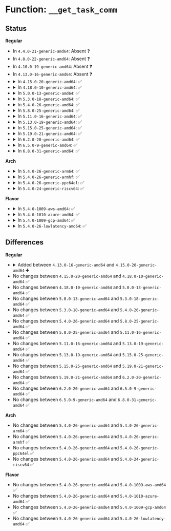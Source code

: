 # Function: <code>__get_task_comm</code>

## Status
<b>Regular</b>
<ul>
<li>
In <code>4.4.0-21-generic-amd64</code>: Absent ❓
</li>
<li>
In <code>4.8.0-22-generic-amd64</code>: Absent ❓
</li>
<li>
In <code>4.10.0-19-generic-amd64</code>: Absent ❓
</li>
<li>
In <code>4.13.0-16-generic-amd64</code>: Absent ❓
</li>
<li>
<details>
<summary>In <code>4.15.0-20-generic-amd64</code>: ✅</summary>

```c
char * __get_task_comm(char * buf, size_t buf_size, struct task_struct * tsk)
```

```json
{
  "name": "__get_task_comm",
  "collision_type": "Unique Global",
  "inline_type": "No",
  "funcs": [
    {
      "addr": 18446744071581442560,
      "name": "__get_task_comm",
      "external": true,
      "loc": "fs/exec.c:1231",
      "file": "fs/exec.c",
      "inline": "seen, unknown",
      "caller_inline": [],
      "caller_func": [
        "kernel/capability.c:cap_validate_magic",
        "kernel/capability.c:cap_validate_magic",
        "kernel/sys.c:SyS_prctl",
        "kernel/futex.c:futex_wake_op",
        "kernel/auditsc.c:audit_log_task",
        "fs/proc/array.c:do_task_stat",
        "fs/proc/array.c:proc_pid_status",
        "security/yama/yama_lsm.c:report_access",
        "security/integrity/integrity_audit.c:integrity_audit_msg",
        "drivers/tty/tty_io.c:tty_ioctl",
        "drivers/tty/tty_audit.c:tty_audit_log",
        "drivers/connector/cn_proc.c:proc_comm_connector",
        "drivers/dma-buf/sw_sync.c:sw_sync_debugfs_open"
      ]
    }
  ],
  "symbols": [
    {
      "addr": 18446744071581442560,
      "name": "__get_task_comm",
      "section": ".text",
      "bind": "STB_GLOBAL",
      "size": 81
    }
  ]
}
```
</details>
</li>
<li>
<details>
<summary>In <code>4.18.0-10-generic-amd64</code>: ✅</summary>

```c
char * __get_task_comm(char * buf, size_t buf_size, struct task_struct * tsk)
```

```json
{
  "name": "__get_task_comm",
  "collision_type": "Unique Global",
  "inline_type": "No",
  "funcs": [
    {
      "addr": 18446744071581604144,
      "name": "__get_task_comm",
      "external": true,
      "loc": "fs/exec.c:1235",
      "file": "fs/exec.c",
      "inline": "seen, unknown",
      "caller_inline": [],
      "caller_func": [
        "kernel/capability.c:cap_validate_magic",
        "kernel/capability.c:cap_validate_magic",
        "kernel/sys.c:__ia32_sys_prctl",
        "kernel/sys.c:__x64_sys_prctl",
        "kernel/futex.c:do_futex",
        "kernel/auditsc.c:audit_log_task",
        "fs/proc/array.c:proc_task_name",
        "security/yama/yama_lsm.c:report_access",
        "security/integrity/integrity_audit.c:integrity_audit_msg",
        "drivers/tty/tty_io.c:tty_ioctl",
        "drivers/tty/tty_audit.c:tty_audit_log",
        "drivers/connector/cn_proc.c:proc_comm_connector",
        "drivers/dma-buf/sw_sync.c:sw_sync_debugfs_open"
      ]
    }
  ],
  "symbols": [
    {
      "addr": 18446744071581604144,
      "name": "__get_task_comm",
      "section": ".text",
      "bind": "STB_GLOBAL",
      "size": 81
    }
  ]
}
```
</details>
</li>
<li>
<details>
<summary>In <code>5.0.0-13-generic-amd64</code>: ✅</summary>

```c
char * __get_task_comm(char * buf, size_t buf_size, struct task_struct * tsk)
```

```json
{
  "name": "__get_task_comm",
  "collision_type": "Unique Global",
  "inline_type": "No",
  "funcs": [
    {
      "addr": 18446744071581691552,
      "name": "__get_task_comm",
      "external": true,
      "loc": "fs/exec.c:1239",
      "file": "fs/exec.c",
      "inline": "seen, unknown",
      "caller_inline": [],
      "caller_func": [
        "kernel/capability.c:cap_validate_magic",
        "kernel/capability.c:cap_validate_magic",
        "kernel/sys.c:__ia32_sys_prctl",
        "kernel/sys.c:__x64_sys_prctl",
        "kernel/futex.c:futex_wake_op",
        "kernel/auditsc.c:audit_log_task",
        "fs/proc/array.c:proc_task_name",
        "security/yama/yama_lsm.c:report_access",
        "security/integrity/integrity_audit.c:integrity_audit_msg",
        "drivers/tty/tty_io.c:compat_tty_tiocsserial",
        "drivers/tty/tty_io.c:tty_ioctl",
        "drivers/tty/tty_audit.c:tty_audit_log",
        "drivers/connector/cn_proc.c:proc_comm_connector",
        "drivers/dma-buf/sw_sync.c:sw_sync_debugfs_open"
      ]
    }
  ],
  "symbols": [
    {
      "addr": 18446744071581691552,
      "name": "__get_task_comm",
      "section": ".text",
      "bind": "STB_GLOBAL",
      "size": 81
    }
  ]
}
```
</details>
</li>
<li>
<details>
<summary>In <code>5.3.0-18-generic-amd64</code>: ✅</summary>

```c
char * __get_task_comm(char * buf, size_t buf_size, struct task_struct * tsk)
```

```json
{
  "name": "__get_task_comm",
  "collision_type": "Unique Global",
  "inline_type": "No",
  "funcs": [
    {
      "addr": 18446744071581809664,
      "name": "__get_task_comm",
      "external": true,
      "loc": "fs/exec.c:1240",
      "file": "fs/exec.c",
      "inline": "seen, unknown",
      "caller_inline": [],
      "caller_func": [
        "kernel/capability.c:cap_validate_magic",
        "kernel/capability.c:cap_validate_magic",
        "kernel/sys.c:__ia32_sys_prctl",
        "kernel/sys.c:__x64_sys_prctl",
        "kernel/futex.c:futex_wake_op",
        "kernel/auditsc.c:audit_log_task",
        "fs/proc/array.c:proc_task_name",
        "security/yama/yama_lsm.c:report_access",
        "security/integrity/integrity_audit.c:integrity_audit_msg",
        "drivers/tty/tty_io.c:compat_tty_tiocsserial",
        "drivers/tty/tty_io.c:tty_ioctl",
        "drivers/tty/tty_audit.c:tty_audit_log",
        "drivers/connector/cn_proc.c:proc_comm_connector",
        "drivers/dma-buf/sw_sync.c:sw_sync_debugfs_open"
      ]
    }
  ],
  "symbols": [
    {
      "addr": 18446744071581809664,
      "name": "__get_task_comm",
      "section": ".text",
      "bind": "STB_GLOBAL",
      "size": 80
    }
  ]
}
```
</details>
</li>
<li>
<details>
<summary>In <code>5.4.0-26-generic-amd64</code>: ✅</summary>

```c
char * __get_task_comm(char * buf, size_t buf_size, struct task_struct * tsk)
```

```json
{
  "name": "__get_task_comm",
  "collision_type": "Unique Global",
  "inline_type": "No",
  "funcs": [
    {
      "addr": 18446744071581882256,
      "name": "__get_task_comm",
      "external": true,
      "loc": "fs/exec.c:1241",
      "file": "fs/exec.c",
      "inline": "seen, unknown",
      "caller_inline": [],
      "caller_func": [
        "kernel/capability.c:cap_validate_magic",
        "kernel/capability.c:cap_validate_magic",
        "kernel/sys.c:__ia32_sys_prctl",
        "kernel/sys.c:__x64_sys_prctl",
        "kernel/futex.c:futex_wake_op",
        "kernel/auditsc.c:audit_log_task",
        "fs/proc/array.c:proc_task_name",
        "security/yama/yama_lsm.c:report_access",
        "security/integrity/integrity_audit.c:integrity_audit_msg",
        "drivers/tty/tty_io.c:compat_tty_tiocsserial",
        "drivers/tty/tty_io.c:tty_ioctl",
        "drivers/tty/tty_audit.c:tty_audit_log",
        "drivers/connector/cn_proc.c:proc_comm_connector",
        "drivers/dma-buf/sw_sync.c:sw_sync_debugfs_open"
      ]
    }
  ],
  "symbols": [
    {
      "addr": 18446744071581882256,
      "name": "__get_task_comm",
      "section": ".text",
      "bind": "STB_GLOBAL",
      "size": 80
    }
  ]
}
```
</details>
</li>
<li>
<details>
<summary>In <code>5.8.0-25-generic-amd64</code>: ✅</summary>

```c
char * __get_task_comm(char * buf, size_t buf_size, struct task_struct * tsk)
```

```json
{
  "name": "__get_task_comm",
  "collision_type": "Unique Global",
  "inline_type": "No",
  "funcs": [
    {
      "addr": 18446744071582110032,
      "name": "__get_task_comm",
      "external": true,
      "loc": "fs/exec.c:1306",
      "file": "fs/exec.c",
      "inline": "seen, unknown",
      "caller_inline": [],
      "caller_func": [
        "kernel/capability.c:cap_validate_magic",
        "kernel/capability.c:cap_validate_magic",
        "kernel/sys.c:__do_sys_prctl",
        "kernel/futex.c:futex_atomic_op_inuser",
        "kernel/audit.c:audit_log_multicast",
        "kernel/auditsc.c:audit_log_task",
        "kernel/auditsc.c:__audit_log_nfcfg",
        "fs/proc/array.c:proc_task_name",
        "security/yama/yama_lsm.c:report_access",
        "security/integrity/integrity_audit.c:integrity_audit_msg",
        "drivers/tty/tty_io.c:compat_tty_tiocsserial",
        "drivers/tty/tty_io.c:tty_tiocsserial",
        "drivers/tty/tty_audit.c:tty_audit_log",
        "drivers/connector/cn_proc.c:proc_comm_connector",
        "drivers/dma-buf/sw_sync.c:sw_sync_debugfs_open"
      ]
    }
  ],
  "symbols": [
    {
      "addr": 18446744071582110032,
      "name": "__get_task_comm",
      "section": ".text",
      "bind": "STB_GLOBAL",
      "size": 80
    }
  ]
}
```
</details>
</li>
<li>
<details>
<summary>In <code>5.11.0-16-generic-amd64</code>: ✅</summary>

```c
char * __get_task_comm(char * buf, size_t buf_size, struct task_struct * tsk)
```

```json
{
  "name": "__get_task_comm",
  "collision_type": "Unique Global",
  "inline_type": "No",
  "funcs": [
    {
      "addr": 18446744071582156448,
      "name": "__get_task_comm",
      "external": true,
      "loc": "fs/exec.c:1218",
      "file": "fs/exec.c",
      "inline": "seen, unknown",
      "caller_inline": [],
      "caller_func": [
        "kernel/capability.c:cap_validate_magic",
        "kernel/capability.c:cap_validate_magic",
        "kernel/sys.c:__do_sys_prctl",
        "kernel/futex.c:futex_atomic_op_inuser",
        "kernel/audit.c:audit_log_multicast",
        "kernel/auditsc.c:audit_log_task",
        "kernel/auditsc.c:__audit_log_nfcfg",
        "fs/proc/array.c:proc_task_name",
        "security/yama/yama_lsm.c:report_access",
        "security/integrity/integrity_audit.c:integrity_audit_message",
        "drivers/tty/tty_io.c:compat_tty_tiocsserial",
        "drivers/tty/tty_io.c:tty_tiocsserial",
        "drivers/tty/tty_audit.c:tty_audit_log",
        "drivers/connector/cn_proc.c:proc_comm_connector",
        "drivers/dma-buf/sw_sync.c:sw_sync_debugfs_open"
      ]
    }
  ],
  "symbols": [
    {
      "addr": 18446744071582156448,
      "name": "__get_task_comm",
      "section": ".text",
      "bind": "STB_GLOBAL",
      "size": 80
    }
  ]
}
```
</details>
</li>
<li>
<details>
<summary>In <code>5.13.0-19-generic-amd64</code>: ✅</summary>

```c
char * __get_task_comm(char * buf, size_t buf_size, struct task_struct * tsk)
```

```json
{
  "name": "__get_task_comm",
  "collision_type": "Unique Global",
  "inline_type": "No",
  "funcs": [
    {
      "addr": 18446744071582180816,
      "name": "__get_task_comm",
      "external": true,
      "loc": "fs/exec.c:1210",
      "file": "fs/exec.c",
      "inline": "seen, unknown",
      "caller_inline": [],
      "caller_func": [
        "kernel/capability.c:cap_validate_magic",
        "kernel/capability.c:cap_validate_magic",
        "kernel/sys.c:__do_sys_prctl",
        "kernel/futex.c:futex_atomic_op_inuser",
        "kernel/audit.c:audit_log_multicast",
        "kernel/auditsc.c:audit_log_task",
        "kernel/auditsc.c:__audit_log_nfcfg",
        "fs/proc/array.c:proc_task_name",
        "security/yama/yama_lsm.c:report_access",
        "security/integrity/integrity_audit.c:integrity_audit_message",
        "drivers/tty/tty_io.c:tty_set_serial",
        "drivers/tty/tty_audit.c:tty_audit_log",
        "drivers/connector/cn_proc.c:proc_comm_connector",
        "drivers/dma-buf/sw_sync.c:sw_sync_debugfs_open"
      ]
    }
  ],
  "symbols": [
    {
      "addr": 18446744071582180816,
      "name": "__get_task_comm",
      "section": ".text",
      "bind": "STB_GLOBAL",
      "size": 80
    }
  ]
}
```
</details>
</li>
<li>
<details>
<summary>In <code>5.15.0-25-generic-amd64</code>: ✅</summary>

```c
char * __get_task_comm(char * buf, size_t buf_size, struct task_struct * tsk)
```

```json
{
  "name": "__get_task_comm",
  "collision_type": "Unique Global",
  "inline_type": "No",
  "funcs": [
    {
      "addr": 18446744071582498272,
      "name": "__get_task_comm",
      "external": true,
      "loc": "fs/exec.c:1210",
      "file": "fs/exec.c",
      "inline": "seen, unknown",
      "caller_inline": [],
      "caller_func": [
        "kernel/capability.c:cap_validate_magic",
        "kernel/capability.c:cap_validate_magic",
        "kernel/sys.c:__do_sys_prctl",
        "kernel/futex.c:futex_atomic_op_inuser",
        "kernel/audit.c:audit_log_multicast",
        "kernel/auditsc.c:audit_log_task",
        "kernel/auditsc.c:__audit_log_nfcfg",
        "fs/proc/array.c:proc_task_name",
        "security/yama/yama_lsm.c:report_access",
        "security/integrity/integrity_audit.c:integrity_audit_message",
        "drivers/tty/tty_io.c:tty_set_serial",
        "drivers/tty/tty_audit.c:tty_audit_log",
        "drivers/connector/cn_proc.c:proc_comm_connector",
        "drivers/dma-buf/sw_sync.c:sw_sync_debugfs_open"
      ]
    }
  ],
  "symbols": [
    {
      "addr": 18446744071582498272,
      "name": "__get_task_comm",
      "section": ".text",
      "bind": "STB_GLOBAL",
      "size": 80
    }
  ]
}
```
</details>
</li>
<li>
<details>
<summary>In <code>5.19.0-21-generic-amd64</code>: ✅</summary>

```c
char * __get_task_comm(char * buf, size_t buf_size, struct task_struct * tsk)
```

```json
{
  "name": "__get_task_comm",
  "collision_type": "Unique Global",
  "inline_type": "No",
  "funcs": [
    {
      "addr": 18446744071583014096,
      "name": "__get_task_comm",
      "external": true,
      "loc": "fs/exec.c:1217",
      "file": "fs/exec.c",
      "inline": "seen, unknown",
      "caller_inline": [],
      "caller_func": [
        "kernel/capability.c:cap_validate_magic",
        "kernel/capability.c:cap_validate_magic",
        "kernel/sys.c:__do_sys_prctl",
        "kernel/kthread.c:get_kthread_comm",
        "kernel/futex/waitwake.c:futex_atomic_op_inuser",
        "kernel/audit.c:audit_log_task_info",
        "kernel/audit.c:audit_log_multicast",
        "kernel/auditsc.c:audit_log_task",
        "kernel/auditsc.c:__audit_log_nfcfg",
        "fs/proc/array.c:proc_task_name",
        "security/yama/yama_lsm.c:report_access",
        "security/integrity/integrity_audit.c:integrity_audit_message",
        "drivers/tty/tty_io.c:tty_set_serial",
        "drivers/tty/tty_audit.c:tty_audit_log",
        "drivers/connector/cn_proc.c:proc_comm_connector",
        "drivers/dma-buf/sw_sync.c:sw_sync_debugfs_open"
      ]
    }
  ],
  "symbols": [
    {
      "addr": 18446744071583014096,
      "name": "__get_task_comm",
      "section": ".text",
      "bind": "STB_GLOBAL",
      "size": 88
    }
  ]
}
```
</details>
</li>
<li>
<details>
<summary>In <code>6.2.0-20-generic-amd64</code>: ✅</summary>

```c
char * __get_task_comm(char * buf, size_t buf_size, struct task_struct * tsk)
```

```json
{
  "name": "__get_task_comm",
  "collision_type": "Unique Global",
  "inline_type": "No",
  "funcs": [
    {
      "addr": 18446744071583577520,
      "name": "__get_task_comm",
      "external": true,
      "loc": "fs/exec.c:1212",
      "file": "fs/exec.c",
      "inline": "seen, unknown",
      "caller_inline": [],
      "caller_func": [
        "kernel/capability.c:cap_validate_magic",
        "kernel/capability.c:cap_validate_magic",
        "kernel/sys.c:__do_sys_prctl",
        "kernel/kthread.c:get_kthread_comm",
        "kernel/futex/waitwake.c:futex_atomic_op_inuser",
        "kernel/audit.c:audit_log_task_info",
        "kernel/audit.c:audit_log_multicast",
        "kernel/auditsc.c:audit_log_task",
        "kernel/auditsc.c:__audit_log_nfcfg",
        "fs/proc/array.c:proc_task_name",
        "security/yama/yama_lsm.c:report_access",
        "security/integrity/integrity_audit.c:integrity_audit_message",
        "drivers/tty/tty_io.c:tty_set_serial",
        "drivers/tty/tty_audit.c:tty_audit_log",
        "drivers/connector/cn_proc.c:proc_comm_connector",
        "drivers/dma-buf/sw_sync.c:sw_sync_debugfs_open"
      ]
    }
  ],
  "symbols": [
    {
      "addr": 18446744071583577520,
      "name": "__get_task_comm",
      "section": ".text",
      "bind": "STB_GLOBAL",
      "size": 88
    }
  ]
}
```
</details>
</li>
<li>
<details>
<summary>In <code>6.5.0-9-generic-amd64</code>: ✅</summary>

```c
char * __get_task_comm(char * buf, size_t buf_size, struct task_struct * tsk)
```

```json
{
  "name": "__get_task_comm",
  "collision_type": "Unique Global",
  "inline_type": "No",
  "funcs": [
    {
      "addr": 18446744071583793616,
      "name": "__get_task_comm",
      "external": true,
      "loc": "fs/exec.c:1215",
      "file": "fs/exec.c",
      "inline": "seen, unknown",
      "caller_inline": [],
      "caller_func": [
        "kernel/capability.c:cap_validate_magic",
        "kernel/capability.c:cap_validate_magic",
        "kernel/sys.c:__do_sys_prctl",
        "kernel/kthread.c:get_kthread_comm",
        "kernel/futex/waitwake.c:futex_atomic_op_inuser",
        "kernel/audit.c:audit_log_task_info",
        "kernel/audit.c:audit_log_multicast",
        "kernel/auditsc.c:audit_log_task",
        "kernel/auditsc.c:__audit_log_nfcfg",
        "fs/proc/array.c:proc_task_name",
        "security/yama/yama_lsm.c:report_access",
        "security/integrity/integrity_audit.c:integrity_audit_message",
        "drivers/tty/tty_io.c:tty_set_serial",
        "drivers/tty/tty_audit.c:tty_audit_log",
        "drivers/connector/cn_proc.c:proc_comm_connector",
        "drivers/dma-buf/sw_sync.c:sw_sync_debugfs_open",
        "net/wireless/wext-core.c:wireless_warn_cfg80211_wext"
      ]
    }
  ],
  "symbols": [
    {
      "addr": 18446744071583793616,
      "name": "__get_task_comm",
      "section": ".text",
      "bind": "STB_GLOBAL",
      "size": 88
    }
  ]
}
```
</details>
</li>
<li>
<details>
<summary>In <code>6.8.0-31-generic-amd64</code>: ✅</summary>

```c
char * __get_task_comm(char * buf, size_t buf_size, struct task_struct * tsk)
```

```json
{
  "name": "__get_task_comm",
  "collision_type": "Unique Global",
  "inline_type": "No",
  "funcs": [
    {
      "addr": 18446744071583999712,
      "name": "__get_task_comm",
      "external": true,
      "loc": "fs/exec.c:1230",
      "file": "fs/exec.c",
      "inline": "seen, unknown",
      "caller_inline": [],
      "caller_func": [
        "kernel/capability.c:cap_validate_magic",
        "kernel/capability.c:cap_validate_magic",
        "kernel/sys.c:__do_sys_prctl",
        "kernel/kthread.c:get_kthread_comm",
        "kernel/futex/waitwake.c:futex_atomic_op_inuser",
        "kernel/audit.c:audit_log_task_info",
        "kernel/audit.c:audit_log_multicast",
        "kernel/auditsc.c:audit_log_task",
        "kernel/auditsc.c:__audit_log_nfcfg",
        "fs/proc/array.c:proc_task_name",
        "security/yama/yama_lsm.c:report_access",
        "security/integrity/integrity_audit.c:integrity_audit_message",
        "drivers/tty/tty_io.c:tty_set_serial",
        "drivers/tty/tty_audit.c:tty_audit_log",
        "drivers/connector/cn_proc.c:proc_comm_connector",
        "drivers/dma-buf/sw_sync.c:sw_sync_debugfs_open",
        "net/wireless/wext-core.c:wireless_warn_cfg80211_wext"
      ]
    }
  ],
  "symbols": [
    {
      "addr": 18446744071583999712,
      "name": "__get_task_comm",
      "section": ".text",
      "bind": "STB_GLOBAL",
      "size": 88
    }
  ]
}
```
</details>
</li>
</ul>
<b>Arch</b>
<ul>
<li>
<details>
<summary>In <code>5.4.0-26-generic-arm64</code>: ✅</summary>

```c
char * __get_task_comm(char * buf, size_t buf_size, struct task_struct * tsk)
```

```json
{
  "name": "__get_task_comm",
  "collision_type": "Unique Global",
  "inline_type": "No",
  "funcs": [
    {
      "addr": 18446603336493352288,
      "name": "__get_task_comm",
      "external": true,
      "loc": "fs/exec.c:1241",
      "file": "fs/exec.c",
      "inline": "seen, unknown",
      "caller_inline": [],
      "caller_func": [
        "kernel/capability.c:cap_validate_magic",
        "kernel/capability.c:cap_validate_magic",
        "kernel/sys.c:__arm64_sys_prctl",
        "kernel/futex.c:futex_atomic_op_inuser",
        "kernel/auditsc.c:audit_log_task",
        "fs/proc/array.c:proc_task_name",
        "security/yama/yama_lsm.c:report_access",
        "security/integrity/integrity_audit.c:integrity_audit_msg",
        "drivers/tty/tty_io.c:compat_tty_tiocsserial",
        "drivers/tty/tty_io.c:tty_ioctl",
        "drivers/tty/tty_audit.c:tty_audit_log",
        "drivers/connector/cn_proc.c:proc_comm_connector",
        "drivers/dma-buf/sw_sync.c:sw_sync_debugfs_open"
      ]
    }
  ],
  "symbols": [
    {
      "addr": 18446603336493352288,
      "name": "__get_task_comm",
      "section": ".text",
      "bind": "STB_GLOBAL",
      "size": 160
    }
  ]
}
```
</details>
</li>
<li>
<details>
<summary>In <code>5.4.0-26-generic-armhf</code>: ✅</summary>

```c
char * __get_task_comm(char * buf, size_t buf_size, struct task_struct * tsk)
```

```json
{
  "name": "__get_task_comm",
  "collision_type": "Unique Global",
  "inline_type": "No",
  "funcs": [
    {
      "addr": 3226943024,
      "name": "__get_task_comm",
      "external": true,
      "loc": "fs/exec.c:1241",
      "file": "fs/exec.c",
      "inline": "seen, unknown",
      "caller_inline": [],
      "caller_func": [
        "kernel/capability.c:cap_validate_magic",
        "kernel/capability.c:cap_validate_magic",
        "kernel/sys.c:__se_sys_prctl",
        "kernel/futex.c:futex_atomic_op_inuser",
        "kernel/auditsc.c:audit_log_task",
        "fs/proc/array.c:proc_task_name",
        "security/yama/yama_lsm.c:report_access",
        "security/integrity/integrity_audit.c:integrity_audit_msg",
        "drivers/tty/tty_io.c:tty_ioctl",
        "drivers/tty/tty_audit.c:tty_audit_log",
        "drivers/connector/cn_proc.c:proc_comm_connector",
        "drivers/dma-buf/sw_sync.c:sw_sync_debugfs_open"
      ]
    }
  ],
  "symbols": [
    {
      "addr": 3226943024,
      "name": "__get_task_comm",
      "section": ".text",
      "bind": "STB_GLOBAL",
      "size": 92
    }
  ]
}
```
</details>
</li>
<li>
<details>
<summary>In <code>5.4.0-26-generic-ppc64el</code>: ✅</summary>

```c
char * __get_task_comm(char * buf, size_t buf_size, struct task_struct * tsk)
```

```json
{
  "name": "__get_task_comm",
  "collision_type": "Unique Global",
  "inline_type": "No",
  "funcs": [
    {
      "addr": 13835058055286903904,
      "name": "__get_task_comm",
      "external": true,
      "loc": "fs/exec.c:1241",
      "file": "fs/exec.c",
      "inline": "seen, unknown",
      "caller_inline": [],
      "caller_func": [
        "kernel/capability.c:cap_validate_magic",
        "kernel/capability.c:cap_validate_magic",
        "kernel/sys.c:__se_sys_prctl",
        "kernel/futex.c:futex_atomic_op_inuser",
        "kernel/auditsc.c:audit_log_task",
        "fs/proc/array.c:proc_task_name",
        "security/yama/yama_lsm.c:report_access",
        "security/integrity/integrity_audit.c:integrity_audit_msg",
        "drivers/tty/tty_io.c:compat_tty_tiocsserial",
        "drivers/tty/tty_io.c:tty_ioctl",
        "drivers/tty/tty_audit.c:tty_audit_log",
        "drivers/connector/cn_proc.c:proc_comm_connector",
        "drivers/dma-buf/sw_sync.c:sw_sync_debugfs_open"
      ]
    }
  ],
  "symbols": [
    {
      "addr": 13835058055286903904,
      "name": "__get_task_comm",
      "section": ".text",
      "bind": "STB_GLOBAL",
      "size": 224
    }
  ]
}
```
</details>
</li>
<li>
<details>
<summary>In <code>5.4.0-24-generic-riscv64</code>: ✅</summary>

```c
char * __get_task_comm(char * buf, size_t buf_size, struct task_struct * tsk)
```

```json
{
  "name": "__get_task_comm",
  "collision_type": "Unique Global",
  "inline_type": "No",
  "funcs": [
    {
      "addr": 18446743936273080478,
      "name": "__get_task_comm",
      "external": true,
      "loc": "fs/exec.c:1241",
      "file": "fs/exec.c",
      "inline": "seen, unknown",
      "caller_inline": [],
      "caller_func": [
        "kernel/capability.c:cap_validate_magic",
        "kernel/capability.c:cap_validate_magic",
        "kernel/sys.c:__se_sys_prctl",
        "kernel/futex.c:futex_wake_op",
        "kernel/auditsc.c:audit_log_task",
        "fs/proc/array.c:proc_task_name",
        "security/yama/yama_lsm.c:report_access",
        "security/integrity/integrity_audit.c:integrity_audit_msg",
        "drivers/tty/tty_io.c:tty_ioctl",
        "drivers/tty/tty_audit.c:tty_audit_log",
        "drivers/connector/cn_proc.c:proc_comm_connector",
        "drivers/dma-buf/sw_sync.c:sw_sync_debugfs_open"
      ]
    }
  ],
  "symbols": [
    {
      "addr": 18446743936273080478,
      "name": "__get_task_comm",
      "section": ".text",
      "bind": "STB_GLOBAL",
      "size": 138
    }
  ]
}
```
</details>
</li>
</ul>
<b>Flavor</b>
<ul>
<li>
<details>
<summary>In <code>5.4.0-1009-aws-amd64</code>: ✅</summary>

```c
char * __get_task_comm(char * buf, size_t buf_size, struct task_struct * tsk)
```

```json
{
  "name": "__get_task_comm",
  "collision_type": "Unique Global",
  "inline_type": "No",
  "funcs": [
    {
      "addr": 18446744071581850992,
      "name": "__get_task_comm",
      "external": true,
      "loc": "fs/exec.c:1241",
      "file": "fs/exec.c",
      "inline": "seen, unknown",
      "caller_inline": [],
      "caller_func": [
        "kernel/capability.c:cap_validate_magic",
        "kernel/capability.c:cap_validate_magic",
        "kernel/sys.c:__ia32_sys_prctl",
        "kernel/sys.c:__x64_sys_prctl",
        "kernel/futex.c:futex_wake_op",
        "kernel/auditsc.c:audit_log_task",
        "fs/proc/array.c:proc_task_name",
        "security/yama/yama_lsm.c:report_access",
        "security/integrity/integrity_audit.c:integrity_audit_msg",
        "drivers/tty/tty_io.c:compat_tty_tiocsserial",
        "drivers/tty/tty_io.c:tty_ioctl",
        "drivers/tty/tty_audit.c:tty_audit_log",
        "drivers/connector/cn_proc.c:proc_comm_connector",
        "drivers/dma-buf/sw_sync.c:sw_sync_debugfs_open"
      ]
    }
  ],
  "symbols": [
    {
      "addr": 18446744071581850992,
      "name": "__get_task_comm",
      "section": ".text",
      "bind": "STB_GLOBAL",
      "size": 80
    }
  ]
}
```
</details>
</li>
<li>
<details>
<summary>In <code>5.4.0-1010-azure-amd64</code>: ✅</summary>

```c
char * __get_task_comm(char * buf, size_t buf_size, struct task_struct * tsk)
```

```json
{
  "name": "__get_task_comm",
  "collision_type": "Unique Global",
  "inline_type": "No",
  "funcs": [
    {
      "addr": 18446744071581788656,
      "name": "__get_task_comm",
      "external": true,
      "loc": "fs/exec.c:1241",
      "file": "fs/exec.c",
      "inline": "seen, unknown",
      "caller_inline": [],
      "caller_func": [
        "kernel/capability.c:cap_validate_magic",
        "kernel/capability.c:cap_validate_magic",
        "kernel/sys.c:__ia32_sys_prctl",
        "kernel/sys.c:__x64_sys_prctl",
        "kernel/futex.c:futex_wake_op",
        "kernel/auditsc.c:audit_log_task",
        "fs/proc/array.c:proc_task_name",
        "security/yama/yama_lsm.c:report_access",
        "security/integrity/integrity_audit.c:integrity_audit_msg",
        "drivers/tty/tty_io.c:compat_tty_tiocsserial",
        "drivers/tty/tty_io.c:tty_ioctl",
        "drivers/tty/tty_audit.c:tty_audit_log",
        "drivers/connector/cn_proc.c:proc_comm_connector",
        "drivers/dma-buf/sw_sync.c:sw_sync_debugfs_open"
      ]
    }
  ],
  "symbols": [
    {
      "addr": 18446744071581788656,
      "name": "__get_task_comm",
      "section": ".text",
      "bind": "STB_GLOBAL",
      "size": 80
    }
  ]
}
```
</details>
</li>
<li>
<details>
<summary>In <code>5.4.0-1009-gcp-amd64</code>: ✅</summary>

```c
char * __get_task_comm(char * buf, size_t buf_size, struct task_struct * tsk)
```

```json
{
  "name": "__get_task_comm",
  "collision_type": "Unique Global",
  "inline_type": "No",
  "funcs": [
    {
      "addr": 18446744071581842304,
      "name": "__get_task_comm",
      "external": true,
      "loc": "fs/exec.c:1241",
      "file": "fs/exec.c",
      "inline": "seen, unknown",
      "caller_inline": [],
      "caller_func": [
        "kernel/capability.c:cap_validate_magic",
        "kernel/capability.c:cap_validate_magic",
        "kernel/sys.c:__ia32_sys_prctl",
        "kernel/sys.c:__x64_sys_prctl",
        "kernel/futex.c:futex_wake_op",
        "kernel/auditsc.c:audit_log_task",
        "fs/proc/array.c:proc_task_name",
        "security/yama/yama_lsm.c:report_access",
        "security/integrity/integrity_audit.c:integrity_audit_msg",
        "drivers/tty/tty_io.c:compat_tty_tiocsserial",
        "drivers/tty/tty_io.c:tty_ioctl",
        "drivers/tty/tty_audit.c:tty_audit_log",
        "drivers/connector/cn_proc.c:proc_comm_connector",
        "drivers/dma-buf/sw_sync.c:sw_sync_debugfs_open"
      ]
    }
  ],
  "symbols": [
    {
      "addr": 18446744071581842304,
      "name": "__get_task_comm",
      "section": ".text",
      "bind": "STB_GLOBAL",
      "size": 80
    }
  ]
}
```
</details>
</li>
<li>
<details>
<summary>In <code>5.4.0-26-lowlatency-amd64</code>: ✅</summary>

```c
char * __get_task_comm(char * buf, size_t buf_size, struct task_struct * tsk)
```

```json
{
  "name": "__get_task_comm",
  "collision_type": "Unique Global",
  "inline_type": "No",
  "funcs": [
    {
      "addr": 18446744071581907248,
      "name": "__get_task_comm",
      "external": true,
      "loc": "fs/exec.c:1241",
      "file": "fs/exec.c",
      "inline": "seen, unknown",
      "caller_inline": [],
      "caller_func": [
        "kernel/capability.c:cap_validate_magic",
        "kernel/capability.c:cap_validate_magic",
        "kernel/sys.c:__ia32_sys_prctl",
        "kernel/sys.c:__x64_sys_prctl",
        "kernel/futex.c:futex_wake_op",
        "kernel/auditsc.c:audit_log_task",
        "fs/proc/array.c:proc_task_name",
        "security/yama/yama_lsm.c:report_access",
        "security/integrity/integrity_audit.c:integrity_audit_msg",
        "drivers/tty/tty_io.c:compat_tty_tiocsserial",
        "drivers/tty/tty_io.c:tty_ioctl",
        "drivers/tty/tty_audit.c:tty_audit_log",
        "drivers/connector/cn_proc.c:proc_comm_connector",
        "drivers/dma-buf/sw_sync.c:sw_sync_debugfs_open"
      ]
    }
  ],
  "symbols": [
    {
      "addr": 18446744071581907248,
      "name": "__get_task_comm",
      "section": ".text",
      "bind": "STB_GLOBAL",
      "size": 78
    }
  ]
}
```
</details>
</li>
</ul>

## Differences
<b>Regular</b>
<ul>
<li>
<details>
<summary>Added between <code>4.13.0-16-generic-amd64</code> and <code>4.15.0-20-generic-amd64</code> ➕</summary>

```c
char * __get_task_comm(char * buf, size_t buf_size, struct task_struct * tsk)
```
</details>
</li>
<li>
No changes between <code>4.15.0-20-generic-amd64</code> and <code>4.18.0-10-generic-amd64</code> ✅
</li>
<li>
No changes between <code>4.18.0-10-generic-amd64</code> and <code>5.0.0-13-generic-amd64</code> ✅
</li>
<li>
No changes between <code>5.0.0-13-generic-amd64</code> and <code>5.3.0-18-generic-amd64</code> ✅
</li>
<li>
No changes between <code>5.3.0-18-generic-amd64</code> and <code>5.4.0-26-generic-amd64</code> ✅
</li>
<li>
No changes between <code>5.4.0-26-generic-amd64</code> and <code>5.8.0-25-generic-amd64</code> ✅
</li>
<li>
No changes between <code>5.8.0-25-generic-amd64</code> and <code>5.11.0-16-generic-amd64</code> ✅
</li>
<li>
No changes between <code>5.11.0-16-generic-amd64</code> and <code>5.13.0-19-generic-amd64</code> ✅
</li>
<li>
No changes between <code>5.13.0-19-generic-amd64</code> and <code>5.15.0-25-generic-amd64</code> ✅
</li>
<li>
No changes between <code>5.15.0-25-generic-amd64</code> and <code>5.19.0-21-generic-amd64</code> ✅
</li>
<li>
No changes between <code>5.19.0-21-generic-amd64</code> and <code>6.2.0-20-generic-amd64</code> ✅
</li>
<li>
No changes between <code>6.2.0-20-generic-amd64</code> and <code>6.5.0-9-generic-amd64</code> ✅
</li>
<li>
No changes between <code>6.5.0-9-generic-amd64</code> and <code>6.8.0-31-generic-amd64</code> ✅
</li>
</ul>
<b>Arch</b>
<ul>
<li>
No changes between <code>5.4.0-26-generic-amd64</code> and <code>5.4.0-26-generic-arm64</code> ✅
</li>
<li>
No changes between <code>5.4.0-26-generic-amd64</code> and <code>5.4.0-26-generic-armhf</code> ✅
</li>
<li>
No changes between <code>5.4.0-26-generic-amd64</code> and <code>5.4.0-26-generic-ppc64el</code> ✅
</li>
<li>
No changes between <code>5.4.0-26-generic-amd64</code> and <code>5.4.0-24-generic-riscv64</code> ✅
</li>
</ul>
<b>Flavor</b>
<ul>
<li>
No changes between <code>5.4.0-26-generic-amd64</code> and <code>5.4.0-1009-aws-amd64</code> ✅
</li>
<li>
No changes between <code>5.4.0-26-generic-amd64</code> and <code>5.4.0-1010-azure-amd64</code> ✅
</li>
<li>
No changes between <code>5.4.0-26-generic-amd64</code> and <code>5.4.0-1009-gcp-amd64</code> ✅
</li>
<li>
No changes between <code>5.4.0-26-generic-amd64</code> and <code>5.4.0-26-lowlatency-amd64</code> ✅
</li>
</ul>
